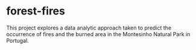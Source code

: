 # forest-fires

This project explores a data analytic approach taken to predict the occurrence of fires and the burned area in the Montesinho Natural Park in Portugal.